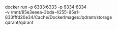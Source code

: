 docker run -p 6333:6333 -p 6334:6334 \
  -v /mnt/85e3eeea-3bda-4255-95a1-833fffd20e34/Cache/DockerImages:/qdrant/storage \
  qdrant/qdrant
